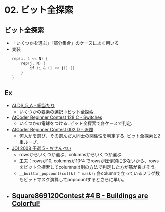 # 02. ビット全探索

## ビット全探索
- 「いくつかを選ぶ」「部分集合」のケースによく用いる
- 実装
  ```cpp
  rep(i, 1 << N) {
      rep(j, N) {
          if (i & (1 << j)) {} 
      }
  }
  ```

## Ex
- [ALDS_5_A - 総当たり](https://judge.u-aizu.ac.jp/onlinejudge/review.jsp?rid=6571435)
  - いくつかの要素の選択→ビット全探索. 
- [AtCoder Beginner Contest 128 C - Switches](https://atcoder.jp/contests/abc128/submissions/31460759)
  - いくつかの電球をつける. ビット全探索で各ケースで判定.
- [AtCoder Beginner Contest 002 D - 派閥](https://atcoder.jp/contests/abc002/submissions/31461021)
  - 何人かを選び、その選んだ人同士の関係性を判定する. ビット全探索と2重ループ.
- [JOI 2008 予選 5 - おせんべい](https://atcoder.jp/contests/joi2008yo/submissions/31485429)
  - rowsからいくつか選ぶ、columnsからいくつか選ぶ. 
  - 工夫：rowsが10, columnsが10^4 でrowsが圧倒的に少ないから、rowsをビット全探索してcolumnsは別の方法で判定した方が筋が良さそう。
  - `__builtin_popcount(col[k] ^ mask);` 各columnで立っているフラグ数もビットマスク演算してpopcountするとさらに早い。
- [Square869120Contest #4 B - Buildings are Colorful!](https://atcoder.jp/contests/s8pc-4/submissions/31487037)
  - 